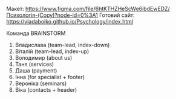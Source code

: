Макет:
https://www.figma.com/file/6htKTHZHeScWe6ibdEwEDZ/Психологія-(Copy)?node-id=0%3A1
Готовий сайт: https://vladaboiko.github.io/Psychology/index.html

Команда BRAINSTORM

1. Владислава (team-lead, index-down)
2. Віталій (team-lead, index-up)
3. Володимир (about us)
4. Таня (services)
5. Даша (payment)
6. Інна (for specialist + footer)
7. Вероніка (seminars)
8. Віка (contacts + header)
